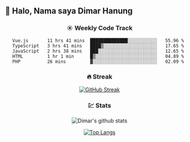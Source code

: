 ## 👋 Halo, Nama saya **Dimar Hanung**

<center>

### :sunny: Weekly Code Track
<!--START_SECTION:waka-->
```text
Vue.js       11 hrs 41 mins  ██████████████░░░░░░░░░░░   55.96 % 
TypeScript   3 hrs 41 mins   ████▒░░░░░░░░░░░░░░░░░░░░   17.65 % 
JavaScript   2 hrs 38 mins   ███░░░░░░░░░░░░░░░░░░░░░░   12.65 % 
HTML         1 hr 1 min      █▒░░░░░░░░░░░░░░░░░░░░░░░   04.89 % 
PHP          26 mins         ▓░░░░░░░░░░░░░░░░░░░░░░░░   02.09 % 
```
<!--END_SECTION:waka-->

### :fire: Streak

[![GitHub Streak](http://github-readme-streak-stats.herokuapp.com?user=dimar-hanung)](https://git.io/streak-stats)

### :chart: Stats

![Dimar's github stats](https://github-readme-stats.vercel.app/api?username=dimar-hanung&show_icons=true&theme=vue)

[![Top Langs](https://github-readme-stats.vercel.app/api/top-langs/?username=dimar-hanung)](#)

</center>
